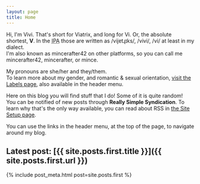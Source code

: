 ```yaml
---
layout: page
title: Home
---
```

Hi, I'm Vivi. That's short for Viatrix, and long for Vi. Or, the absolute shortest, **V**. In the <abbr title="International Phonetic Alphabet">IPA</abbr> those are written as /vijɐtɻɪks/, /vivi/, /vi/ at least in my dialect.  
I'm also known as mincerafter42 on other platforms, so you can call me mincerafter42, mincerafter, or mince.

My pronouns are she/her and they/them.  
To learn more about my gender, and romantic & sexual orientation, [visit the Labels page](/labels), also available in the header menu.

Here on this blog you will find stuff that I do! Some of it is quite random!  
You can be notified of new posts through **Really Simple Syndication**. To learn why that's the only way available, you can read about RSS in [the Site Setup page](/site-setup).

You can use the links in the header menu, at the top of the page, to navigate around my blog.

## Latest post: [{{ site.posts.first.title }}]({{ site.posts.first.url }})
{% include post_meta.html post=site.posts.first %}
